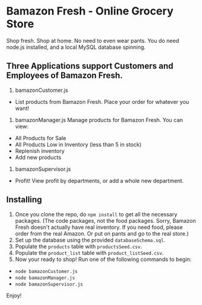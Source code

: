 # Bamazon Fresh - Online Grocery Store

Shop fresh. Shop at home. No need to even wear pants. You do need node.js installed, and a local MySQL database spinning.

## Three Applications support Customers and Employees of Bamazon Fresh.

1. bamazonCustomer.js
* List products from Bamazon Fresh. Place your order for whatever you want!
1. bamazonManager.js
Manage products for Bamazon Fresh. You can view:
* All Products for Sale
* All Products Low in Inventory (less than 5 in stock)
* Replenish inventory
* Add new products
1. bamazonSupervisor.js
* Profit! View profit by departments, or add a whole new department.

## Installing

1. Once you clone the repo, do ```npm install``` to get all the necessary packages. (The code packages, not the food packages. Sorry, Bamazon Fresh doesn't actually have real inventory. If you need food, please order from the real Amazon. Or put on pants and go to the real store.)
1. Set up the database using the provided ```databaseSchema.sql```.
1. Populate the ```products``` table with ```productsSeed.csv```.
1. Populate the ```product_list``` table with ```product_listSeed.csv```.
1. Now your ready to shop! Run one of the following commands to begin:
* ```node bamazonCustomer.js```
* ```node bamazonManager.js```
* ```node bamazonSupervisor.js```

Enjoy!

